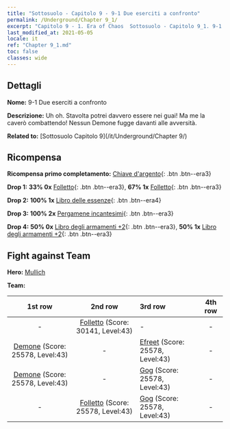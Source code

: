 ```yaml
---
title: "Sottosuolo - Capitolo 9 - 9-1 Due eserciti a confronto"
permalink: /Underground/Chapter 9_1/
excerpt: "Capitolo 9 - 1. Era of Chaos  Sottosuolo - Capitolo 9_1. 9-1 Due eserciti a confronto"
last_modified_at: 2021-05-05
locale: it
ref: "Chapter 9_1.md"
toc: false
classes: wide
---
```


## Dettagli

 **Nome:** 9-1 Due eserciti a confronto

 **Descrizione:** Uh oh. Stavolta potrei davvero essere nei guai! Ma me la caverò combattendo! Nessun Demone fugge davanti alle avversità.

 **Related to:** [Sottosuolo Capitolo 9](/it/Underground/Chapter 9/)

## Ricompensa

 **Ricompensa primo completamento:** [Chiave d'argento](/ItemsIT/con_693/){: .btn .btn--era3}

 **Drop 1:** **33% 0x** [Folletto](/ItemsIT/unt_226/){: .btn .btn--era3}, **67% 1x** [Folletto](/ItemsIT/unt_226/){: .btn .btn--era3}

 **Drop 2:** **100% 1x** [Libro delle essenze](/ItemsIT/mat_39/){: .btn .btn--era4}

 **Drop 3:** **100% 2x** [Pergamene incantesimi](/ItemsIT/con_694/){: .btn .btn--era3}

 **Drop 4:** **50% 0x** [Libro degli armamenti +2](/ItemsIT/mat_32/){: .btn .btn--era3}, **50% 1x** [Libro degli armamenti +2](/ItemsIT/mat_32/){: .btn .btn--era3}


## Fight against Team
 **Hero:** [Mullich](/it/heroes/Mullich/)

 **Team:**


  | 1st row | 2nd row | 3rd row | 4th row |
  |:----:|:----:|:----|:----:|
  | - | [Folletto](/it/units/Imp/) (Score: 30141, Level:43)  | - | - |
  | [Demone](/it/units/Demon/) (Score: 25578, Level:43)  | - | [Efreet](/it/units/Efreeti/) (Score: 25578, Level:43)  | - |
  | [Demone](/it/units/Demon/) (Score: 25578, Level:43)  | - | [Gog](/it/units/Gog/) (Score: 25578, Level:43)  | - |
  | - | [Folletto](/it/units/Imp/) (Score: 25578, Level:43)  | [Gog](/it/units/Gog/) (Score: 25578, Level:43)  | - |


